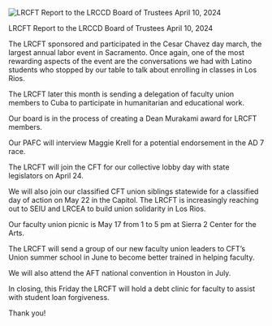 <!-- Page 1 -->
![LRCFT Report to the LRCCD Board of Trustees April 10, 2024](attachment://LRCFT_Report_April_10_2024.png)

LRCFT Report to the LRCCD Board of Trustees April 10, 2024

The LRCFT sponsored and participated in the Cesar Chavez day march, the largest annual labor event in Sacramento. Once again, one of the most rewarding aspects of the event are the conversations we had with Latino students who stopped by our table to talk about enrolling in classes in Los Rios.

The LRCFT later this month is sending a delegation of faculty union members to Cuba to participate in humanitarian and educational work.

Our board is in the process of creating a Dean Murakami award for LRCFT members.

Our PAFC will interview Maggie Krell for a potential endorsement in the AD 7 race.

The LRCFT will join the CFT for our collective lobby day with state legislators on April 24.

We will also join our classified CFT union siblings statewide for a classified day of action on May 22 in the Capitol. The LRCFT is increasingly reaching out to SEIU and LRCEA to build union solidarity in Los Rios.

Our faculty union picnic is May 17 from 1 to 5 pm at Sierra 2 Center for the Arts.

The LRCFT will send a group of our new faculty union leaders to CFT’s Union summer school in June to become better trained in helping faculty.

We will also attend the AFT national convention in Houston in July.

In closing, this Friday the LRCFT will hold a debt clinic for faculty to assist with student loan forgiveness.

Thank you!
<!-- Page 2 -->

